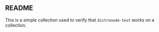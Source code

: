 README
------

This is a simple collection used to verify that ``distronode-test`` works on a collection.
